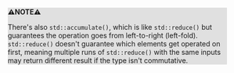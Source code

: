 <div style="margin:2em; background-color: #e0e0e0;">

<strong>⚠️NOTE️️️⚠️</strong>

There's also `std::accumulate()`, which is like `std::reduce()` but guarantees the operation goes from left-to-right (left-fold). `std::reduce()` doesn't guarantee which elements get operated on first, meaning multiple runs of `std::reduce()` with the same inputs may return different result if the type isn't commutative.
</div>

